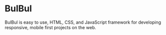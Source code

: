 # BulBul
BulBul is easy to use, HTML, CSS, and JavaScript framework for developing responsive, mobile first projects on the web. 
